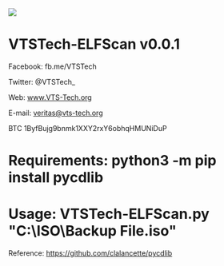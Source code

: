 <img src="https://i.gyazo.com/c8145a044c383fe6b4639d6cc91ff984.png">

# VTSTech-ELFScan v0.0.1

Facebook: fb.me/VTSTech

Twitter: @VTSTech_

Web: www.VTS-Tech.org

E-mail: veritas@vts-tech.org

BTC 1ByfBujg9bnmk1XXY2rxY6obhqHMUNiDuP


# Requirements: python3 -m pip install pycdlib

# Usage: VTSTech-ELFScan.py "C:\ISO\Backup File.iso"

Reference: https://github.com/clalancette/pycdlib